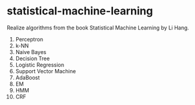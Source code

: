 # statistical-machine-learning
Realize algorithms from the book Statistical Machine Learning by Li Hang. 
1. Perceptron  
2. k-NN  
3. Naive Bayes  
4. Decision Tree  
5. Logistic Regression  
6. Support Vector Machine  
7. AdaBoost  
8. EM  
9. HMM  
10. CRF

